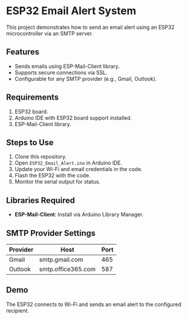 # ESP32 Email Alert System

This project demonstrates how to send an email alert using an ESP32 microcontroller via an SMTP server. 

## Features
- Sends emails using ESP-Mail-Client library.
- Supports secure connections via SSL.
- Configurable for any SMTP provider (e.g., Gmail, Outlook).

## Requirements
1. ESP32 board.
2. Arduino IDE with ESP32 board support installed.
3. ESP-Mail-Client library.

## Steps to Use
1. Clone this repository.
2. Open `ESP32_Email_Alert.ino` in Arduino IDE.
3. Update your Wi-Fi and email credentials in the code.
4. Flash the ESP32 with the code.
5. Monitor the serial output for status.

## Libraries Required
- **ESP-Mail-Client**: Install via Arduino Library Manager.

## SMTP Provider Settings
| Provider  | Host             | Port |
|-----------|------------------|------|
| Gmail     | smtp.gmail.com   | 465  |
| Outlook   | smtp.office365.com | 587  |

## Demo
The ESP32 connects to Wi-Fi and sends an email alert to the configured recipient.
